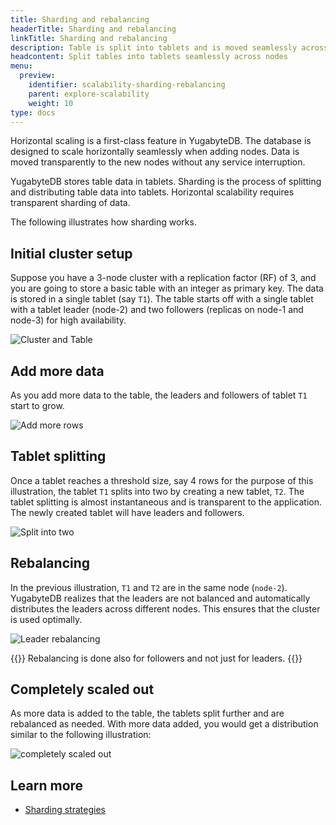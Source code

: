 ```yaml
---
title: Sharding and rebalancing
headerTitle: Sharding and rebalancing
linkTitle: Sharding and rebalancing
description: Table is split into tablets and is moved seamlessly across nodes
headcontent: Split tables into tablets seamlessly across nodes
menu:
  preview:
    identifier: scalability-sharding-rebalancing
    parent: explore-scalability
    weight: 10
type: docs
---
```


Horizontal scaling is a first-class feature in YugabyteDB. The database is designed to scale horizontally seamlessly when adding nodes. Data is moved transparently to the new nodes without any service interruption.

YugabyteDB stores table data in tablets. Sharding is the process of splitting and distributing table data into tablets. Horizontal scalability requires transparent sharding of data.

The following illustrates how sharding works.

## Initial cluster setup

Suppose you have a 3-node cluster with a replication factor (RF) of 3, and you are going to store a basic table with an integer as primary key. The data is stored in a single tablet (say `T1`). The table starts off with a single tablet with a tablet leader (node-2) and two followers (replicas on node-1 and node-3) for high availability.

![Cluster and Table](/images/explore/scalability/sharding-cluster-setup.png)

## Add more data

As you add more data to the table, the leaders and followers of tablet `T1` start to grow.

![Add more rows](/images/explore/scalability/sharding-single-tablet-add-data.png)

## Tablet splitting

Once a tablet reaches a threshold size, say 4 rows for the purpose of this illustration, the tablet `T1` splits into two by creating a new tablet, `T2`. The tablet splitting is almost instantaneous and is transparent to the application. The newly created tablet will have leaders and followers.

![Split into two](/images/explore/scalability/sharding-single-tablet-split.png)

## Rebalancing

In the previous illustration, `T1` and `T2` are in the same node (`node-2`). YugabyteDB realizes that the leaders are not balanced and automatically distributes the leaders across different nodes. This ensures that the cluster is used optimally.

![Leader rebalancing](/images/explore/scalability/sharding-leader-rebalancing.png)

{{<note>}}
Rebalancing is done also for followers and not just for leaders.
{{</note>}}

## Completely scaled out

As more data is added to the table, the tablets split further and are rebalanced as needed. With more data added, you would get a distribution similar to the following illustration:

![completely scaled out](/images/explore/scalability/sharding-fully-scaled.png)

## Learn more

* [Sharding strategies](../../../architecture/docdb-sharding/sharding/)
